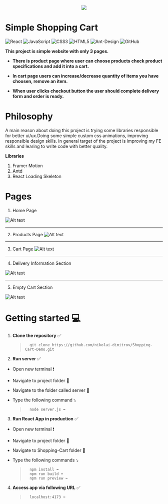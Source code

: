 <p align="center">
    <img src="https://res.cloudinary.com/dltjy2gzz/image/upload/v1724929925/E-Store%20Screenshots/E-Store_p7eom9.png">
</p>

# Simple Shopping Cart

![React](https://img.shields.io/badge/react-%2320232a.svg?style=for-the-badge&logo=react&logoColor=%2361DAFB)
![JavaScript](https://img.shields.io/badge/javascript-%23323330.svg?style=for-the-badge&logo=javascript&logoColor=%23F7DF1E)
![CSS3](https://img.shields.io/badge/css3-%231572B6.svg?style=for-the-badge&logo=css3&logoColor=white)
![HTML5](https://img.shields.io/badge/html5-%23E34F26.svg?style=for-the-badge&logo=html5&logoColor=white)
![Ant-Design](https://img.shields.io/badge/-AntDesign-%230170FE?style=for-the-badge&logo=ant-design&logoColor=white)
![GitHub](https://img.shields.io/badge/github-%23121011.svg?style=for-the-badge&logo=github&logoColor=white)

**This project is simple website with only 3 pages.**

-   **There is product page where user can choose products check product specifications and add it into a cart.**

-   **In cart page users can increase/decrease quantity of items you have choosen, remove an item.**

-   **When user clicks checkout button the user should complete delivery form and order is ready.**

# Philosophy

A main reason about doing this project is trying some libraries responsible for better ui/ux.Doing some simple custom css animations, improving responsible design skills. In general target of the project is improving my FE skills and learing to write code with better quality.

**Libraries**

1. Framer Motion
2. Antd
3. React Loading Skeleton

# Pages

1. Home Page

![Alt text](https://res.cloudinary.com/dltjy2gzz/image/upload/v1724930043/E-Store%20Screenshots/Screenshot_2024-08-27_at_15.29.41_3_ilazsh.png)

---

2. Products Page
   ![Alt text](https://res.cloudinary.com/dltjy2gzz/image/upload/v1724930077/E-Store%20Screenshots/Screenshot_2024-08-27_at_15.29.41_igrgw0.png)

---

3. Cart Page
   ![Alt text](https://res.cloudinary.com/dltjy2gzz/image/upload/v1724930056/E-Store%20Screenshots/Screenshot_2024-08-27_at_15.29.50_ldpteu.png)

---

4. Delivery Information Section

![Alt text](https://res.cloudinary.com/dltjy2gzz/image/upload/v1724930056/E-Store%20Screenshots/Screenshot_2024-08-27_at_15.29.50_ldpteu.png)

---

5. Empty Cart Section

![Alt text](https://res.cloudinary.com/dltjy2gzz/image/upload/v1724930145/E-Store%20Screenshots/Screenshot_2024-08-27_at_15.32.55_raugry.png)

# Getting started 💻

1.  **Clone the repository** ✅

    >       git clone https://github.com/nikolai-dimitrov/Shopping-Cart-Demo.git

2.  **Run server** ✅

-   Open new terminal ❗
-   Navigate to project folder 📂
-   Navigate to the folder called server 📂
-   Type the following command ⤵️

    >       node server.js ⬅️

3. **Run React App in production** ✅

-   Open new terminal ❗
-   Navigate to project folder 📂
-   Navigate to Shopping-Cart folder 📂
-   Type the following commands ⤵️

    >       npm install ⬅️
    >       npm run build ⬅️
    >       npm run preview ⬅️

4. **Access app via following URL** ✅
    >       localhost:4173 ⬅️
